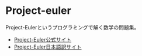 # Project-euler
Project-Eulerというプログラミングで解く数学の問題集。
- [Project-Euler公式サイト](https://projecteuler.net/about)
- [Project-Euler日本語訳サイト](https://odz.sakura.ne.jp/projecteuler/)
